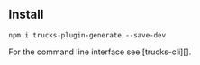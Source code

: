 ## Install

```
npm i trucks-plugin-generate --save-dev
```

For the command line interface see [trucks-cli][].
